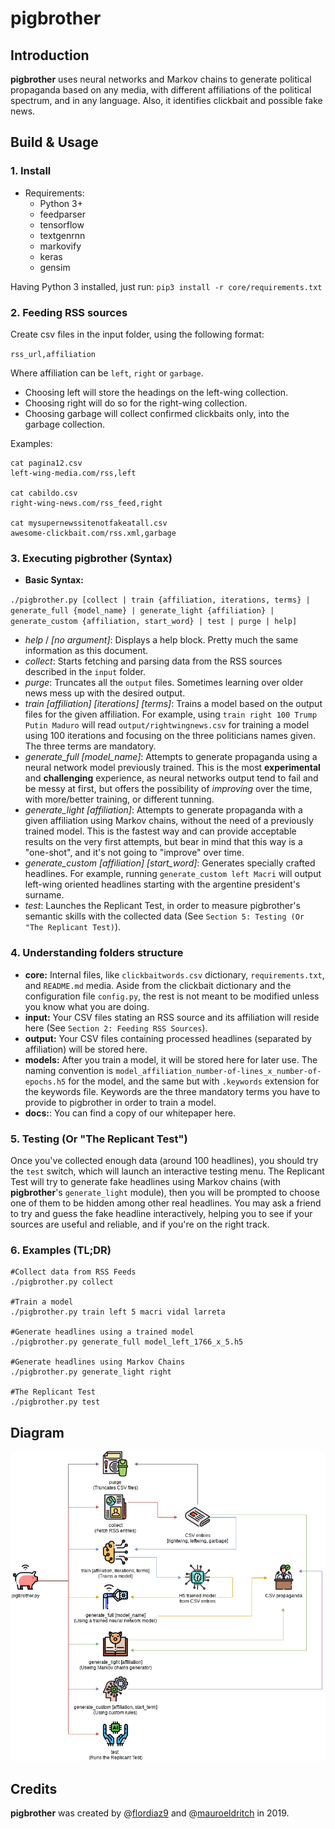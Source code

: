 # pigbrother

## Introduction
**pigbrother** uses neural networks and Markov chains to generate political propaganda based on any media, with different affiliations of the political spectrum, and in any language. Also, it identifies clickbait and possible fake news. 

## Build & Usage
### 1. Install
- Requirements:
    - Python 3+ 
    - feedparser
    - tensorflow
    - textgenrnn
    - markovify
    - keras
    - gensim

Having Python 3 installed, just run: `pip3 install -r core/requirements.txt`

### 2. Feeding RSS sources
Create csv files in the input folder, using the following format:

`rss_url,affiliation`

Where affiliation can be `left`, `right` or `garbage`.

- Choosing left will store the headings on the left-wing collection.
- Choosing right will do so for the right-wing collection.
- Choosing garbage will collect confirmed clickbaits only, into the garbage collection.

Examples:
```
cat pagina12.csv
left-wing-media.com/rss,left

cat cabildo.csv
right-wing-news.com/rss_feed,right

cat mysupernewssitenotfakeatall.csv
awesome-clickbait.com/rss.xml,garbage
```

### 3. Executing pigbrother (Syntax)

- **Basic Syntax:**

`./pigbrother.py [collect | train {affiliation, iterations, terms} | generate_full {model_name} | generate_light {affiliation} | generate_custom {affiliation, start_word} | test | purge | help]`

- *help* / *[no argument]*: Displays a help block. Pretty much the same information as this document.
- *collect*: Starts fetching and parsing data from the RSS sources described in the `input` folder.
- *purge*: Truncates all the `output` files. Sometimes learning over older news mess up with the desired output.
- *train [affiliation] [iterations] [terms]*: Trains a model based on the output files for the given affiliation. For example, using `train right 100 Trump Putin Maduro` will read `output/rightwingnews.csv` for training a model using 100 iterations and focusing on the three politicians names given. The three terms are mandatory.
- *generate_full [model_name]*: Attempts to generate propaganda using a neural network model previously trained. This is the most **experimental** and **challenging** experience, as neural networks output tend to fail and be messy at first, but offers the possibility of *improving* over the time, with more/better training, or different tunning.
- *generate_light [affiliation]*: Attempts to generate propaganda with a given affiliation using Markov chains, without the need of a previously trained model. This is the fastest way and can provide acceptable results on the very first attempts, but bear in mind that this way is a "one-shot", and it's not going to "improve" over time.
- *generate_custom [affiliation] [start_word]*: Generates specially crafted headlines. For example, running `generate_custom left Macri` will output left-wing oriented headlines starting with the argentine president's surname.
- *test*: Launches the Replicant Test, in order to measure pigbrother's semantic skills with the collected data (See `Section 5: Testing (Or "The Replicant Test)`).

### 4. Understanding folders structure
- **core:** Internal files, like `clickbaitwords.csv` dictionary, `requirements.txt`, and `README.md` media. Aside from the clickbait dictionary and the configuration file `config.py`, the rest is not meant to be modified unless you know what you are doing.
- **input:** Your CSV files stating an RSS source and its affiliation will reside here (See `Section 2: Feeding RSS Sources`).
- **output:** Your CSV files containing processed headlines (separated by affiliation) will be stored here.
- **models:** After you train a model, it will be stored here for later use. The naming convention is `model_affiliation_number-of-lines_x_number-of-epochs.h5` for the model, and the same but with `.keywords` extension for the keywords file. Keywords are the three mandatory terms you have to provide to pigbrother in order to train a model.
- **docs:**: You can find a copy of our whitepaper here.

### 5. Testing (Or "The Replicant Test")
Once you've collected enough data (around 100 headlines), you should try the `test` switch, which will launch an interactive testing menu.
The Replicant Test will try to generate fake headlines using Markov chains (with **pigbrother**'s `generate_light` module), then you will be prompted to choose one of them to be hidden among other real headlines. You may ask a friend to try and guess the fake headline interactively, helping you to see if your sources are useful and reliable, and if you're on the right track.

### 6. Examples (TL;DR)
```
#Collect data from RSS Feeds
./pigbrother.py collect

#Train a model
./pigbrother.py train left 5 macri vidal larreta

#Generate headlines using a trained model
./pigbrother.py generate_full model_left_1766_x_5.h5

#Generate headlines using Markov Chains
./pigbrother.py generate_light right

#The Replicant Test
./pigbrother.py test
```

## Diagram

![pigbrother.py functional diagram](core/img/pigbrother.png?raw=true "pigbrother.py functions")

## Credits
**pigbrother** was created by @[flordiaz9](https://github.com/flordiaz9) and @[mauroeldritch](https://github.com/mauroeldritch) in 2019. 